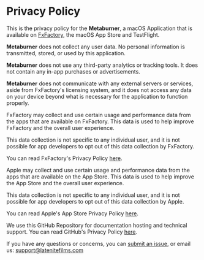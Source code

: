 # Privacy Policy

This is the privacy policy for the **Metaburner**, a macOS Application that is available on [FxFactory](https://fxfactory.com), the macOS App Store and TestFlight.

**Metaburner** does not collect any user data. No personal information is transmitted, stored, or used by this application.

**Metaburner** does not use any third-party analytics or tracking tools. It does not contain any in-app purchases or advertisements.

**Metaburner** does not communicate with any external servers or services, aside from FxFactory's licensing system, and it does not access any data on your device beyond what is necessary for the application to function properly.

FxFactory may collect and use certain usage and performance data from the apps that are available on FxFactory. This data is used to help improve FxFactory and the overall user experience.

This data collection is not specific to any individual user, and it is not possible for app developers to opt out of this data collection by FxFactory.

You can read FxFactory's Privacy Policy [here](https://fxfactory.com/privacy-policy/).

Apple may collect and use certain usage and performance data from the apps that are available on the App Store. This data is used to help improve the App Store and the overall user experience.

This data collection is not specific to any individual user, and it is not possible for app developers to opt out of this data collection by Apple.

You can read Apple's App Store Privacy Policy [here](https://www.apple.com/legal/privacy/data/en/app-store/).

We use this GitHub Repository for documentation hosting and technical support. You can read GitHub's Privacy Policy [here](https://docs.github.com/en/site-policy/privacy-policies/github-privacy-statement).

If you have any questions or concerns, you can [submit an issue](https://github.com/latenitefilms/metaburner/issues), or email us: support@latenitefilms.com